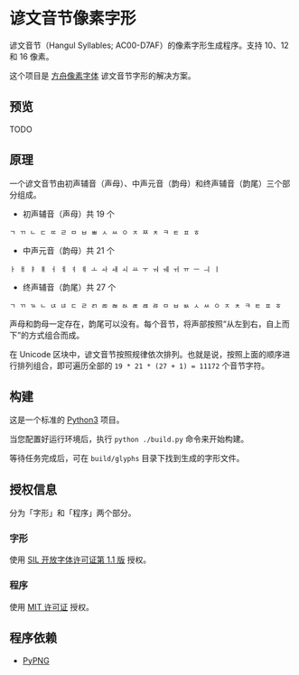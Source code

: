 # 谚文音节像素字形

谚文音节（Hangul Syllables; AC00-D7AF）的像素字形生成程序。支持 10、12 和 16 像素。

这个项目是 [方舟像素字体](https://github.com/TakWolf/ark-pixel-font) 谚文音节字形的解决方案。

## 预览

TODO

## 原理

一个谚文音节由初声辅音（声母）、中声元音（韵母）和终声辅音（韵尾）三个部分组成。

- 初声辅音（声母）共 19 个

```text
ㄱ ㄲ ㄴ ㄷ ㄸ ㄹ ㅁ ㅂ ㅃ ㅅ ㅆ ㅇ ㅈ ㅉ ㅊ ㅋ ㅌ ㅍ ㅎ
```

- 中声元音（韵母）共 21 个

```text
ㅏ ㅐ ㅑ ㅒ ㅓ ㅔ ㅕ ㅖ ㅗ ㅘ ㅙ ㅚ ㅛ ㅜ ㅝ ㅞ ㅟ ㅠ ㅡ ㅢ ㅣ
```

- 终声辅音（韵尾）共 27 个

```text
ㄱ ㄲ ㄳ ㄴ ㄵ ㄶ ㄷ ㄹ ㄺ ㄻ ㄼ ㄽ ㄾ ㄿ ㅀ ㅁ ㅂ ㅄ ㅅ ㅆ ㅇ ㅈ ㅊ ㅋ ㅌ ㅍ ㅎ
```

声母和韵母一定存在，韵尾可以没有。每个音节，将声部按照“从左到右，自上而下”的方式组合而成。

在 Unicode 区块中，谚文音节按照规律依次排列。也就是说，按照上面的顺序进行排列组合，即可遍历全部的 `19 * 21 * (27 + 1) = 11172` 个音节字符。

## 构建

这是一个标准的 [Python3](https://www.python.org) 项目。

当您配置好运行环境后，执行 `python ./build.py` 命令来开始构建。

等待任务完成后，可在 `build/glyphs` 目录下找到生成的字形文件。

## 授权信息

分为「字形」和「程序」两个部分。

### 字形

使用 [SIL 开放字体许可证第 1.1 版](LICENSE-OFL) 授权。

### 程序

使用 [MIT 许可证](LICENSE-MIT) 授权。

## 程序依赖

- [PyPNG](https://gitlab.com/drj11/pypng)
